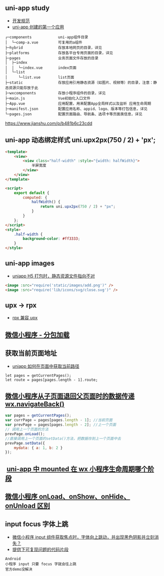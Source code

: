 ## uni-app study

-   [开发规范](https://uniapp.dcloud.io/frame)
-   [uni-app 创建的第一个应用](https://segmentfault.com/a/1190000017168549?utm_source=tag-newest)

```
┌─components            uni-app组件目录
│  └─comp-a.vue         可复用的a组件
├─hybrid                存放本地网页的目录，详见
├─platforms             存放各平台专用页面的目录，详见
├─pages                 业务页面文件存放的目录
│  ├─index
│  │  └─index.vue       index页面
│  └─list
│     └─list.vue        list页面
├─static                存放应用引用静态资源（如图片、视频等）的目录，注意：静态资源只能存放于此
├─wxcomponents          存放小程序组件的目录，详见
├─main.js               Vue初始化入口文件
├─App.vue               应用配置，用来配置App全局样式以及监听 应用生命周期
├─manifest.json         配置应用名称、appid、logo、版本等打包信息，详见
└─pages.json            配置页面路由、导航条、选项卡等页面类信息，详见
```

https://www.jianshu.com/p/b481b6c23cdd

## uni-app 动态绑定样式 uni.upx2px(750 / 2) + 'px';

```html
<template>
	<view>
		<view class="half-width" :style="{width: halfWidth}">
			半屏宽度
		</view>
	</view>
</template>

<script>
	export default {
		computed: {
			halfWidth() {
				return uni.upx2px(750 / 2) + "px";
			}
		}
	};
</script>
<style>
	.half-width {
		background-color: #ff3333;
	}
</style>
```

## uni-app images

-   [uniapp H5 打包时，静态资源文件指向不对](https://blog.csdn.net/weixin_44097578/article/details/95470898)

```html
<image :src="require('static/images/add.png')" />
<image :src="require('lib/icons/svg/close.svg')" />
```

## upx -> rpx

-   [rpx 兼容 upx](https://ask.dcloud.net.cn/article/36130)

## [微信小程序 - 分包加载](https://www.cnblogs.com/cisum/p/10190245.html)

## 获取当前页面地址

-   [uniapp 如何在页面中获取当前路径](https://ask.dcloud.net.cn/question/78381)

```
let pages = getCurrentPages();
let route = pages[pages.length - 1].route;
```

## [微信小程序从子页面退回父页面时的数据传递 wx.navigateBack()](https://www.cnblogs.com/caicaizi/p/6652103.html)

```js
var pages = getCurrentPages();
var currPage = pages[pages.length - 1]; //当前页面
var prevPage = pages[pages.length - 2]; //上一个页面
// 调用上一个页面的方法
prevPage.onLoad();
//直接调用上一个页面的setData()方法，把数据存到上一个页面中去
prevPage.setData({
	mydata: { a: 1, b: 2 }
});
```

##  [uni-app 中 mounted 在 wx 小程序生命周期哪个阶段](https://blog.csdn.net/hbiao68/article/details/102960770)

## [微信小程序 onLoad、onShow、onHide、onUnload 区别](https://blog.csdn.net/ljy950914/article/details/91384311)

## input focus 字体上跳

-   [微信小程序 input 组件获取焦点时，字体向上跳动，并出现黑色阴影并立刻消失？](https://developers.weixin.qq.com/community/develop/doc/000e846baf84f85a19699bd5e56000)
-   [提供下可复现问题的代码片段](https://developers.weixin.qq.com/miniprogram/dev/devtools/minicode.html)

```
Android
小程序 input 只要 focus 字就会往上跳
官方demo没解决
```
